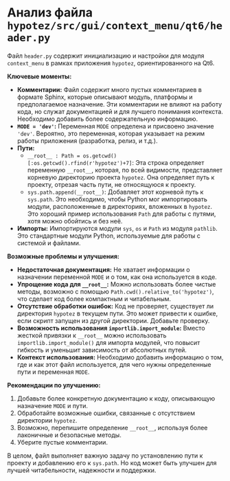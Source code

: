 # Анализ файла `hypotez/src/gui/context_menu/qt6/header.py`

Файл `header.py` содержит инициализацию и настройки для модуля `context_menu` в рамках приложения `hypotez`, ориентированного на Qt6.

**Ключевые моменты:**

* **Комментарии:** Файл содержит много пустых комментариев в формате Sphinx, которые описывают модуль, платформы и предполагаемое назначение.  Эти комментарии не влияют на работу кода, но служат документацией и для лучшего понимания контекста.  Необходимо добавить более содержательную информацию.
* **`MODE = 'dev'`:**  Переменная `MODE` определена и присвоено значение `'dev'`. Вероятно, это переменная, которая указывает на режим работы приложения (разработка, релиз, и т.д.).
* **Пути:**
    * `__root__ : Path = os.getcwd() [:os.getcwd().rfind(r'hypotez')+7]`: Эта строка определяет переменную `__root__`, которая, по всей видимости, представляет корневую директорию проекта `hypotez`.  Она определяет путь к проекту, отрезая часть пути, не относящуюся к проекту.
    * `sys.path.append(__root__)`: Добавляет этот корневой путь к `sys.path`. Это необходимо, чтобы Python мог импортировать модули, расположенные в директориях, вложенных в `hypotez`.  Это хороший пример использования `Path` для работы с путями, хотя можно обойтись и без неё.
* **Импорты:**  Импортируются модули `sys`, `os` и `Path` из модуля `pathlib`. Это стандартные модули Python, используемые для работы с системой и файлами.

**Возможные проблемы и улучшения:**

* **Недостаточная документация:** Не хватает информации о назначении переменной `MODE` и о том, как она используется в коде.
* **Упрощение кода для `__root__`:** Можно использовать более чистые методы, возможно с помощью `Path.cwd().relative_to('hypotez')`, что сделает код более компактным и читабельным.
* **Отсутствие обработки ошибок:** Код не проверяет, существует ли директория `hypotez` в текущем пути. Это может привести к ошибке, если скрипт запущен из другой директории. Добавьте проверку.
* **Возможность использования `importlib.import_module`:** Вместо жесткой привязки к `__root__` можно использовать `importlib.import_module()` для импорта модулей, что повысит гибкость и уменьшит зависимость от абсолютных путей.
* **Контекст использования:** Необходимо добавить информацию о том, где и как этот файл используется, для чего нужны определенные пути и переменная `MODE`.

**Рекомендации по улучшению:**

1. Добавьте более конкретную документацию к коду, описывающую назначение `MODE` и пути.
2. Обработайте возможные ошибки, связанные с отсутствием директории `hypotez`.
3. Возможно, перепишите определение `__root__`, используя более лаконичные и безопасные методы.
4. Уберите пустые комментарии.

В целом, файл выполняет важную задачу по установлению пути к проекту и добавлению его к `sys.path`. Но код может быть улучшен для лучшей читабельности, надежности и поддержки.